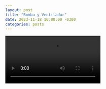 ```yaml
---
layout: post
title: "Bomba y Ventilador"
date: 2023-11-18 16:00:00 -0300
categories: posts
---
```


![BombayVent](https://github.com/SisCom-PI2-2023-2/proyecto-plant-o-matic/blob/main/BombayVent.mp4)

